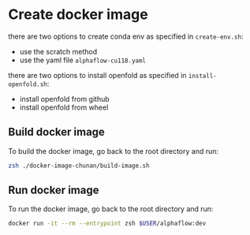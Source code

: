 # Create docker image

there are two options to create conda env as specified in `create-env.sh`:

- use the scratch method
- use the yaml file `alphaflow-cu118.yaml`

there are two options to install openfold as specified in `install-openfold.sh`:

- install openfold from github
- install openfold from wheel

## Build docker image

To build the docker image, go back to the root directory and run:

```bash
zsh ./docker-image-chunan/build-image.sh
```

## Run docker image

To run the docker image, go back to the root directory and run:

```bash
docker run -it --rm --entrypoint zsh $USER/alphaflow:dev
```
